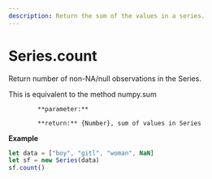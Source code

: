 ```yaml
---
description: Return the sum of the values in a series.
---
```


# Series.count

Return number of non-NA/null observations in the Series.

This is equivalent to the method numpy.sum

            **parameter:** 

            **return:** {Number}, sum of values in Series

**Example**

```javascript
let data = ["boy", "gitl", "woman", NaN]
let sf = new Series(data)
sf.count()
```



